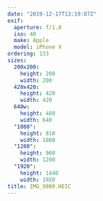 ```yaml
---
date: "2019-12-17T13:19:07Z"
exif:
  aperture: f/1.8
  iso: 40
  make: Apple
  model: iPhone X
ordering: 133
sizes:
  200x200:
    height: 200
    width: 200
  420x420:
    height: 420
    width: 420
  640w:
    height: 480
    width: 640
  "1080":
    height: 810
    width: 1080
  "1280":
    height: 960
    width: 1280
  "1920":
    height: 1440
    width: 1920
title: IMG_9980.HEIC
---
```

